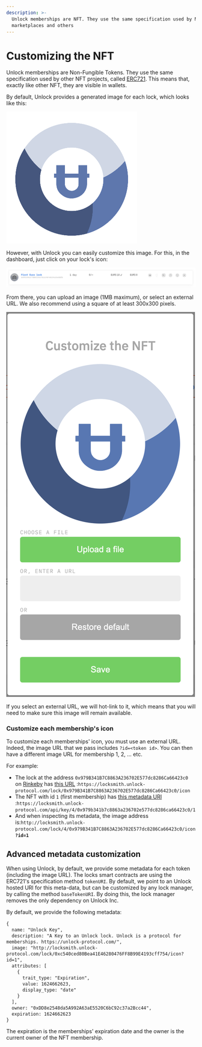 ```yaml
---
description: >-
  Unlock memberships are NFT. They use the same specification used by NFT
  marketplaces and others
---
```


# Customizing the NFT

Unlock memberships are Non-Fungible Tokens. They use the same specification used by other NFT projects, called [ERC721](http://erc721.org/). This means that, exactly like other NFT, they are visible in wallets.

By default, Unlock provides a generated image for each lock, which looks like this:

![Example of generate logo image](../.gitbook/assets/logo-example.png)

However, with Unlock you can easily customize this image. For this, in the dashboard, just click on your lock's icon:

![When hovered, you can click the camera to customize the image](../.gitbook/assets/image%20%2825%29.png)

From there, you can upload an image \(1MB maximum\), or select an external URL. We also recommend using a square of at least 300x300 pixels.

![](../.gitbook/assets/image%20%2823%29.png)

If you select an external URL, we will hot-link to it, which means that you will need to make sure this image will remain available.

### Customize each membership's icon

To customize each memberships' icon, you must use an external URL. Indeed, the image URL that we pass includes `?id=<token id>`. You can then have a different image URL for membership 1, 2, ... etc.

For example: 

* The lock at the address `0x979B341B7C8863A236702E577dc8286Ca66423c0` on [Rinkeby](https://rinkeby.etherscan.io/address/0x979B341B7C8863A236702E577dc8286Ca66423c0) has [this URL](https://locksmith.unlock-protocol.com/lock/0x979B341B7C8863A236702E577dc8286Ca66423c0/icon) :`https://locksmith.unlock-protocol.com/lock/0x979B341B7C8863A236702E577dc8286Ca66423c0/icon`
* The NFT with id `1` \(first membership\) has [this metadata URI](https://rinkeby.locksmith.unlock-protocol.com/api/key/0x979b341b7c8863a236702e577dc8286ca66423c0/1) :`https://locksmith.unlock-protocol.com/api/key/4/0x979b341b7c8863a236702e577dc8286ca66423c0/1`
* And when inspecting its metadata, the image address is:`http://locksmith.unlock-protocol.com/lock/4/0x979B341B7C8863A236702E577dc8286Ca66423c0/icon`**`?id=1`**

## Advanced metadata customization

When using Unlock, by default, we provide some metadata for each token \(including the image URL\). The locks smart contracts are using the ERC721's specification method `tokenURI`. By default, we point to an Unlock hosted URI for this meta-data, but can be customized by any lock manager, by calling the method `baseTokenURI`. By doing this, the lock manager removes the only dependency on Unlock Inc.

By default, we provide the following metadata:

```text
{
  name: "Unlock Key",
  description: "A Key to an Unlock lock. Unlock is a protocol for memberships. https://unlock-protocol.com/",
  image: "http://locksmith.unlock-protocol.com/lock/0xc540ced80Bea41E46280476FF8B99E4193cff754/icon?id=1",
  attributes: [
    {
      trait_type: "Expiration",
      value: 1624662623,
      display_type: "date"
    }
  ],
  owner: "0xDD8e2548da5A992A63aE5520C6bC92c37a2Bcc44",
  expiration: 1624662623
}
```

The expiration is the memberships' expiration date and the owner is the current owner of the NFT membership.

